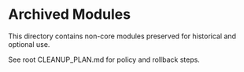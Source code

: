 ﻿# Archived Modules

This directory contains non-core modules preserved for historical and optional use.

See root CLEANUP_PLAN.md for policy and rollback steps.
